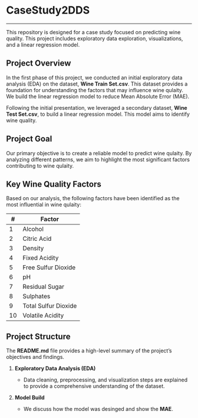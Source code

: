 # CaseStudy2DDS
---

This repository is designed for a case study focused on predicting wine quality. This project includes exploratory data exploration, visualizations, and a linear regression model.

## Project Overview

In the first phase of this project, we conducted an initial exploratory data analysis (EDA) on the dataset, **Wine Train Set.csv**. This dataset provides a foundation for understanding the factors that may influence wine qulaity. We build the linear regression model to reduce Mean Absolute Error (MAE). 

Following the initial presentation, we leveraged a secondary dataset, **Wine Test Set.csv**, to build a linear regression model. This model aims to identify wine quality.

## Project Goal

Our primary objective is to create a reliable model to predict wine qulaity. By analyzing different patterns, we aim to highlight the most significant factors contributing to wine qulaity.

## Key Wine Quality Factors

Based on our analysis, the following factors have been identified as the most influential in wine qulaity:

| #  | Factor                                        |
|----|-----------------------------------------------|
| 1  | Alcohol                                       |
| 2  | Citric Acid                                   |
| 3  | Density                                       |
| 4  | Fixed Acidity                                 |
| 5  | Free Sulfur Dioxide                           |
| 6  | pH                                            |
| 7  | Residual Sugar                                |
| 8  | Sulphates                                     |
| 9  | Total Sulfur Dioxide                          |
| 10 | Volatile Acidity                              |



## Project Structure

The **README.md** file provides a high-level summary of the project’s objectives and findings.

1. **Exploratory Data Analysis (EDA)**  
   - Data cleaning, preprocessing, and visualization steps are explained to provide a comprehensive understanding of the dataset.

2. **Model Build**  
   - We discuss how the model was desinged and show the **MAE**.

